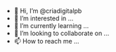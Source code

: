 - 👋 Hi, I’m @criadigitalpb
- 👀 I’m interested in ...
- 🌱 I’m currently learning ...
- 💞️ I’m looking to collaborate on ...
- 📫 How to reach me ...

<!---
criadigitalpb/criadigitalpb is a ✨ special ✨ repository because its `README.md` (this file) appears on your GitHub profile.
You can click the Preview link to take a look at your changes.
--->
